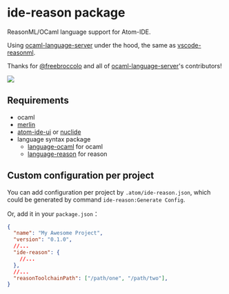 # ide-reason package

ReasonML/OCaml language support for Atom-IDE.

Using [ocaml-language-server](https://github.com/freebroccolo/ocaml-language-server) under the hood, the same as [vscode-reasonml](https://github.com/reasonml-editor/vscode-reasonml/).

Thanks for [@freebroccolo](https://github.com/freebroccolo) and all of [ocaml-language-server](https://github.com/freebroccolo/ocaml-language-server)'s contributors!

![](https://cdn.rawgit.com/zaaack/atom-ide-reason/aa8791e1/docs/capture.gif)

## Requirements

* ocaml
* [merlin](https://github.com/ocaml/merlin)
* [atom-ide-ui](https://atom.io/packages/atom-ide-ui) or [nuclide](https://atom.io/packages/nuclide)
* language syntax package
  * [language-ocaml](https://atom.io/packages/language-ocaml) for ocaml
  * [language-reason](https://atom.io/packages/language-reason) for reason

## Custom configuration per project

You can add configuration per project by `.atom/ide-reason.json`, which could be generated by command `ide-reason:Generate Config`.

Or, add it in your `package.json`：

```json
{
  "name": "My Awesome Project",
  "version": "0.1.0",
  //...
  "ide-reason": {
    //...
  },
  //...
  "reasonToolchainPath": ["/path/one", "/path/two"],
}
```
